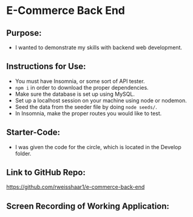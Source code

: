 # E-Commerce Back End

## Purpose:
- I wanted to demonstrate my skills with backend web development.

## Instructions for Use:
- You must have Insomnia, or some sort of API tester.
- `npm i` in order to download the proper dependencies.
- Make sure the database is set up using MySQL.
- Set up a localhost session on your machine using node or nodemon.
- Seed the data from the seeder file by doing `node seeds/`.
- In Insomnia, make the proper routes you would like to test.

## Starter-Code:
- I was given the code for the circle, which is located in the Develop folder.

## Link to GitHub Repo:
https://github.com/rweisshaar1/e-commerce-back-end

## Screen Recording of Working Application:
